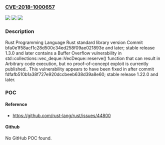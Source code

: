 ### [CVE-2018-1000657](https://cve.mitre.org/cgi-bin/cvename.cgi?name=CVE-2018-1000657)
![](https://img.shields.io/static/v1?label=Product&message=n%2Fa&color=blue)
![](https://img.shields.io/static/v1?label=Version&message=n%2Fa&color=blue)
![](https://img.shields.io/static/v1?label=Vulnerability&message=n%2Fa&color=brighgreen)

### Description

Rust Programming Language Rust standard library version Commit bfa0e1f58acf1c28d500c34ed258f09ae021893e and later; stable release 1.3.0 and later contains a Buffer Overflow vulnerability in std::collections::vec_deque::VecDeque::reserve() function that can result in Arbitrary code execution, but no proof-of-concept exploit is currently published.. This vulnerability appears to have been fixed in after commit fdfafb510b1a38f727e920dccbeeb638d39a8e60; stable release 1.22.0 and later.

### POC

#### Reference
- https://github.com/rust-lang/rust/issues/44800

#### Github
No GitHub POC found.

